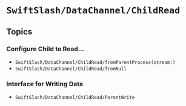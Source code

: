 # ``SwiftSlash/DataChannel/ChildRead``

## Topics

### Configure Child to Read...

- ``SwiftSlash/DataChannel/ChildRead/fromParentProcess(stream:)``
- ``SwiftSlash/DataChannel/ChildRead/fromNull``

### Interface for Writing Data

- ``SwiftSlash/DataChannel/ChildRead/ParentWrite``
